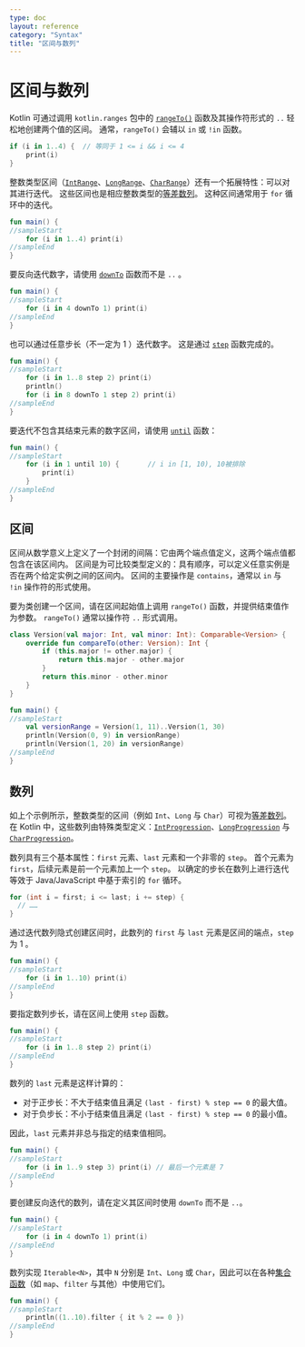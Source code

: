 ```yaml
---
type: doc
layout: reference
category: "Syntax"
title: "区间与数列"
---
```


# 区间与数列

Kotlin 可通过调用 `kotlin.ranges` 包中的 [`rangeTo()`](https://kotlinlang.org/api/latest/jvm/stdlib/kotlin.ranges/range-to.html) 函数及其操作符形式的 `..` 轻松地创建两个值的区间。
通常，`rangeTo()` 会辅以 `in` 或 `!in` 函数。



```kotlin
if (i in 1..4) {  // 等同于 1 <= i && i <= 4
    print(i)
}
```


整数类型区间（[`IntRange`](https://kotlinlang.org/api/latest/jvm/stdlib/kotlin.ranges/-int-range/index.html)、[`LongRange`](https://kotlinlang.org/api/latest/jvm/stdlib/kotlin.ranges/-long-range/index.html)、[`CharRange`](https://kotlinlang.org/api/latest/jvm/stdlib/kotlin.ranges/-char-range/index.html)）还有一个拓展特性：可以对其进行迭代。
这些区间也是相应整数类型的[等差数列](https://zh.wikipedia.org/wiki/%E7%AD%89%E5%B7%AE%E6%95%B0%E5%88%97)。
这种区间通常用于 `for` 循环中的迭代。



```kotlin
fun main() {
//sampleStart
    for (i in 1..4) print(i)
//sampleEnd
}

```


要反向迭代数字，请使用 [`downTo`](https://kotlinlang.org/api/latest/jvm/stdlib/kotlin.ranges/down-to.html) 函数而不是 `..` 。



```kotlin
fun main() {
//sampleStart
    for (i in 4 downTo 1) print(i)
//sampleEnd
}

```


也可以通过任意步长（不一定为 1 ）迭代数字。 这是通过 [`step`](https://kotlinlang.org/api/latest/jvm/stdlib/kotlin.ranges/step.html) 函数完成的。



```kotlin
fun main() {
//sampleStart
    for (i in 1..8 step 2) print(i)
    println()
    for (i in 8 downTo 1 step 2) print(i)
//sampleEnd
}

```


要迭代不包含其结束元素的数字区间，请使用 [`until`](https://kotlinlang.org/api/latest/jvm/stdlib/kotlin.ranges/until.html) 函数：



```kotlin
fun main() {
//sampleStart
    for (i in 1 until 10) {       // i in [1, 10), 10被排除
        print(i)
    }
//sampleEnd
}

```


## 区间

区间从数学意义上定义了一个封闭的间隔：它由两个端点值定义，这两个端点值都包含在该区间内。
区间是为可比较类型定义的：具有顺序，可以定义任意实例是否在两个给定实例之间的区间内。
区间的主要操作是 `contains`，通常以 `in` 与 `!in` 操作符的形式使用。

要为类创建一个区间，请在区间起始值上调用 `rangeTo()` 函数，并提供结束值作为参数。
`rangeTo()` 通常以操作符 `..` 形式调用。


```kotlin
class Version(val major: Int, val minor: Int): Comparable<Version> {
    override fun compareTo(other: Version): Int {
        if (this.major != other.major) {
            return this.major - other.major
        }
        return this.minor - other.minor
    }
}

fun main() {
//sampleStart
    val versionRange = Version(1, 11)..Version(1, 30)
    println(Version(0, 9) in versionRange)
    println(Version(1, 20) in versionRange)
//sampleEnd
}

```


## 数列

如上个示例所示，整数类型的区间（例如 `Int`、`Long` 与 `Char`）可视为[等差数列](https://zh.wikipedia.org/wiki/%E7%AD%89%E5%B7%AE%E6%95%B0%E5%88%97)。
在 Kotlin 中，这些数列由特殊类型定义：[`IntProgression`](https://kotlinlang.org/api/latest/jvm/stdlib/kotlin.ranges/-int-progression/index.html)、[`LongProgression`](https://kotlinlang.org/api/latest/jvm/stdlib/kotlin.ranges/-long-progression/index.html) 与 [`CharProgression`](https://kotlinlang.org/api/latest/jvm/stdlib/kotlin.ranges/-char-progression/index.html)。

数列具有三个基本属性：`first` 元素、`last` 元素和一个非零的 `step`。
首个元素为 `first`，后续元素是前一个元素加上一个 `step`。
以确定的步长在数列上进行迭代等效于 Java/JavaScript 中基于索引的 `for` 循环。



```java
for (int i = first; i <= last; i += step) {
  // ……
}
```


通过迭代数列隐式创建区间时，此数列的 `first` 与 `last` 元素是区间的端点，`step` 为 1 。



```kotlin
fun main() {
//sampleStart
    for (i in 1..10) print(i)
//sampleEnd
}

```


要指定数列步长，请在区间上使用 `step` 函数。



```kotlin
fun main() {
//sampleStart
    for (i in 1..8 step 2) print(i)
//sampleEnd
}

```


数列的 `last` 元素是这样计算的：
* 对于正步长：不大于结束值且满足 `(last - first) % step == 0` 的最大值。
* 对于负步长：不小于结束值且满足 `(last - first) % step == 0` 的最小值。

因此，`last` 元素并非总与指定的结束值相同。

<div class="sample" markdown="1" theme="idea" data-min-compiler-version="1.3">

```kotlin
fun main() {
//sampleStart
    for (i in 1..9 step 3) print(i) // 最后一个元素是 7
//sampleEnd
}

```
</div>

要创建反向迭代的数列，请在定义其区间时使用 `downTo` 而不是 `..`。



```kotlin
fun main() {
//sampleStart
    for (i in 4 downTo 1) print(i)
//sampleEnd
}

```


数列实现 `Iterable<N>`，其中 `N` 分别是 `Int`、`Long` 或 `Char`，因此可以在各种[集合函数](collection-operations.html)（如 `map`、`filter` 与其他）中使用它们。



```kotlin
fun main() {
//sampleStart
    println((1..10).filter { it % 2 == 0 })
//sampleEnd
}

```



